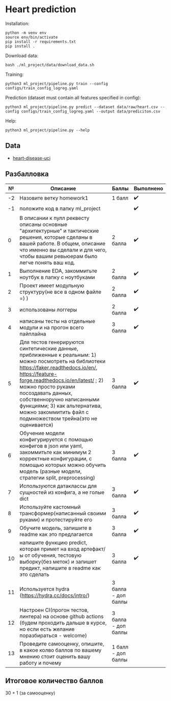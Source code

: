 Heart prediction
==============================


Installation: 
~~~
python -m venv env
source env/bin/activate
pip install -r requirements.txt
pip install .
~~~
Download data:
~~~
bash ./ml_project/data/download_data.sh
~~~
Training:
~~~
python3 ml_project/pipeline.py train --config configs/train_config_logreg.yaml
~~~
Prediction (dataset must contain all features specified in config):
~~~
python3 ml_project/pipeline.py predict --dataset data/raw/heart.csv --config configs/train_config_logreg.yaml --output data/prediciton.csv
~~~
Help:
~~~
python3 ml_project/pipeline.py --help
~~~


## Data
- [heart-disease-uci](https://www.kaggle.com/ronitf/heart-disease-uci?select=heart.csv)


## Разбалловка

№ | Описание | Баллы | Выполнено
--- | --- | --- | ---
-2 | Назовите ветку homework1 | 1 балл | ✔️
-1 | положите код в папку ml_project | | ✔️
0 | В описании к пулл реквесту описаны основные "архитектурные" и тактические решения, которые сделаны в вашей работе. В общем, описание что именно вы сделали и для чего, чтобы вашим ревьюерам было легче понять ваш код. | 2 балла | ✔️
1 | Выполнение EDA, закоммитьте ноутбук в папку с ноутбуками | 2 балла | ✔️
2 | Проект имеет модульную структуру(не все в одном файле =) ) | 2 балла | ✔️
3 | использованы логгеры | 2 балла | ✔️
4 | написаны тесты на отдельные модули и на прогон всего пайплайна | 3 балла | ✔️
5 | Для тестов генерируются синтетические данные, приближенные к реальным: 1) можно посмотреть на библиотеки https://faker.readthedocs.io/en/, https://feature-forge.readthedocs.io/en/latest/ ; 2) можно просто руками посоздавать данных, собственноручно написанными функциями; 3) как альтернатива, можно закоммитить файл с подмножеством трейна(это не оценивается)  | 3 балла | ✔️
6 | Обучение модели конфигурируется с помощью конфигов в json или yaml, закоммитьте как минимум 2 корректные конфигурации, с помощью которых можно обучить модель (разные модели, стратегии split, preprocessing) | 3 балла | ✔️
7 | Используются датаклассы для сущностей из конфига, а не голые dict | 3 балла | ✔️
8 | Используйте кастомный трансформер(написанный своими руками) и протестируйте его | 3 балла | ✔️
9 | Обучите модель, запишите в readme как это предлагается | 3 балла | ✔️
10 | напишите функцию predict, которая примет на вход артефакт/ы от обучения, тестовую выборку(без меток) и запишет предикт, напишите в readme как это сделать | 3 балла | ✔️
11 | Используется hydra  (https://hydra.cc/docs/intro/) | 3 балла - доп баллы | 
12 | Настроен CI(прогон тестов, линтера) на основе github actions (будем проходить дальше в курсе, но если есть желание поразбираться - welcome) | 3 балла - доп баллы | 
13 | Проведите самооценку, опишите, в какое колво баллов по вашему мнению стоит оценить вашу работу и почему | 1 балл - доп баллы | 

## Итоговое количество баллов
30 + 1 (за самооценку)